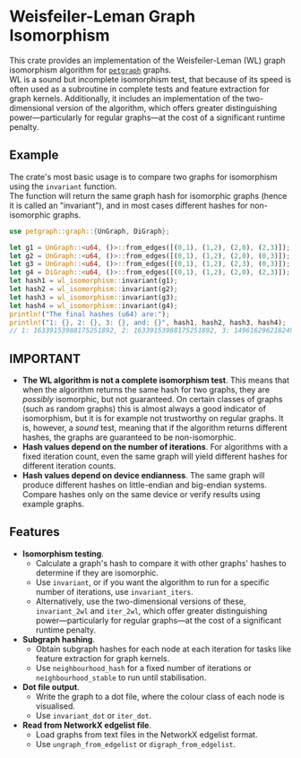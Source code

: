 
# Weisfeiler-Leman Graph Isomorphism

This crate provides an implementation of the Weisfeiler-Leman (WL) graph isomorphism algorithm for [`petgraph`](https://docs.rs/petgraph/latest/petgraph/) graphs.  
WL is a sound but incomplete isomorphism test, that because of its speed is often used as a subroutine in complete tests and feature extraction for graph kernels. Additionally, it includes an implementation of the two-dimensional version of the algorithm, which offers greater distinguishing power—particularly for regular graphs—at the cost of a significant runtime penalty.

## Example

The crate's most basic usage is to compare two graphs for isomorphism using the `invariant` function.  
The function will return the same graph hash for isomorphic graphs (hence it is called an "invariant"), and in most cases different hashes for non-isomorphic graphs.


```rust
use petgraph::graph::{UnGraph, DiGraph};

let g1 = UnGraph::<u64, ()>::from_edges([(0,1), (1,2), (2,0), (2,3)]);
let g2 = UnGraph::<u64, ()>::from_edges([(0,1), (1,2), (2,0), (0,3)]);
let g3 = UnGraph::<u64, ()>::from_edges([(0,1), (1,2), (2,3), (0,3)]);
let g4 = DiGraph::<u64, ()>::from_edges([(0,1), (1,2), (2,0), (2,3)]);
let hash1 = wl_isomorphism::invariant(g1);
let hash2 = wl_isomorphism::invariant(g2);
let hash3 = wl_isomorphism::invariant(g3);
let hash4 = wl_isomorphism::invariant(g4);
println!("The final hashes (u64) are:");
println!("1: {}, 2: {}, 3: {}, and: {}", hash1, hash2, hash3, hash4);
// 1: 16339153988175251892, 2: 16339153988175251892, 3: 14961629621624962419, and: 15573326168912649736
```


## IMPORTANT
- **The WL algorithm is not a complete isomorphism test**. This means that when the algorithm returns the same hash for two graphs, they are *possibly* isomorphic, but not guaranteed. On certain classes of graphs (such as random graphs) this is almost always a good indicator of isomorphism, but it is for example not trustworthy on regular graphs. It is, however, a *sound* test, meaning that if the algorithm returns different hashes, the graphs are guaranteed to be non-isomorphic.
- **Hash values depend on the number of iterations**. For algorithms with a fixed iteration count, even the same graph will yield different hashes for different iteration counts.
- **Hash values depend on device endianness**. The same graph will produce different hashes on little-endian and big-endian systems. Compare hashes only on the same device or verify results using example graphs.

## Features
- **Isomorphism testing**.  
    - Calculate a graph's hash to compare it with other graphs' hashes to determine if they are isomorphic.  
    - Use `invariant`, or if you want the algorithm to run for a specific number of iterations, use `invariant_iters`.
    - Alternatively, use the two-dimensional versions of these, `invariant_2wl` and `iter_2wl`, which offer greater distinguishing power—particularly for regular graphs—at the cost of a significant runtime penalty.
- **Subgraph hashing**.  
    - Obtain subgraph hashes for each node at each iteration for tasks like feature extraction for graph kernels.
    - Use `neighbourhood_hash` for a fixed number of iterations or `neighbourhood_stable` to run until stabilisation.
- **Dot file output**.
    - Write the graph to a dot file, where the colour class of each node is visualised.
    - Use `invariant_dot` or `iter_dot`.
- **Read from NetworkX edgelist file**.
    - Load graphs from text files in the NetworkX edgelist format.
    - Use `ungraph_from_edgelist` or `digraph_from_edgelist`.
